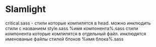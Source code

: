 # Slamlight

critical.sass - стили которые компилятся в head. можно инклюдить стили с названием style.sass
%имя компонента%.sass стили компонента которые компилятся в отдельный файл. инклюдятся именованые файлы стилей блоков %имя блока%.sass